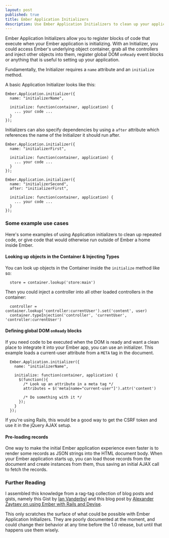 ```yaml
---
layout: post
published: true
title: Ember Application Initializers
description: Use Ember Application Initializers to clean up your application code. 
---
```


Ember Application Initializers allow you to register blocks of code that execute when your Ember application is initializing. With an Initializer, you could access Ember's underlying object container, grab all the controllers and inject other objects into them, register global DOM ```onReady``` event blocks or anything that is useful to setting up your application.

Fundamentally, the Initializer requires a ```name``` attribute and an ```initialize``` method. 

A basic Application Initializer looks like this:

    Ember.Application.initializer({
      name: "initializerName",
     
      initialize: function(container, application) {
        ... your code ...
      }
    });

Initializers can also specify dependencies by using a ```after``` attribute which references the name of the Initializer it should run after. 

    Ember.Application.initializer({
      name: "initializerFirst",
     
      initialize: function(container, application) {
        ... your code ...
      }
    });

    Ember.Application.initializer({
      name: "initializerSecond",
      after: "initializerFirst",
     
      initialize: function(container, application) {
        ... your code ...
      }
    });

### Some example use cases
Here's some examples of using Application initializers to clean up repeated code, or give code that would otherwise run outside of Ember a home inside Ember. 

#### Looking up objects in the Container &amp; Injecting Types

You can look up objects in the Container inside the ```initialize``` method like so:

```
  store = container.lookup('store:main')
```

Then you could inject a controller into all other loaded controllers in the container:

```
  controller = container.lookup('controller:currentUser').set('content', user)
  container.typeInjection('controller', 'currentUser', 'controller:currentUser')
```

#### Defining global DOM ```onReady``` blocks

If you need code to be executed when the DOM is ready and want a clean place to integrate it into your Ember app, you can use an initializer. This example loads a current-user attribute from a ```META``` tag in the document. 

      Ember.Application.initializer({
        name: "initializerName",
       
        initialize: function(container, application) {
          $(function(){
            /* Look up an attribute in a meta tag */
            attributes = $('meta[name="current-user"]').attr('content')

            /* Do something with it */
          });
        }
      });

If you're using Rails, this would be a good way to get the CSRF token and use it in the jQuery AJAX setup. 

#### Pre-loading records

One way to make the initial Ember application experience even faster is to render some records as JSON strings into the HTML document body. When your Ember application starts up, you can load those records from the document and create instances from them, thus saving an initial AJAX call to fetch the records. 

### Further Reading 
I assembled this knowledge from a rag-tag collection of blog posts and gists, namely this Gist by [Ian Vanderbyl](https://gist.github.com/ivanvanderbyl/4560416) and this blog post by [Alexander Zaytsev on using Ember with Rails and Devise](http://say26.com/using-rails-devise-with-ember-js).

This only scratches the surface of what could be possible with Ember Application Initializers. They are poorly documented at the moment, and could change their behavior at any time before the 1.0 release, but until that happens use them wisely.  